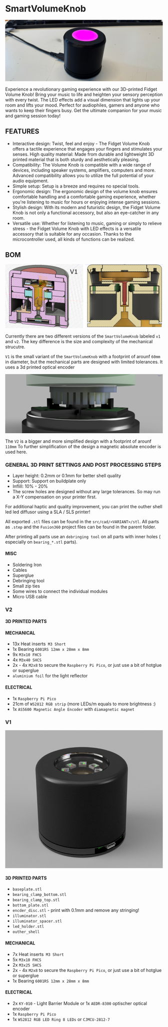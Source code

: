 # SmartVolumeKnob


![SmartVolumeKnob](documentation/images/v1/IMG_0535.JPG)

Experience a revolutionary gaming experience with our 3D-printed Fidget Volume Knob!
Bring your music to life and heighten your sensory perception with every twist.
The LED effects add a visual dimension that lights up your room and lifts your mood. Perfect for audiophiles, gamers and anyone who wants to keep their fingers busy.
Get the ultimate companion for your music and gaming session today!

## FEATURES

* Interactive design: Twist, feel and enjoy - The Fidget Volume Knob offers a tactile experience that engages your fingers and stimulates your senses.
High quality material: Made from durable and lightweight 3D printed material that is both sturdy and aesthetically pleasing.
* Compatibility: The Volume Knob is compatible with a wide range of devices, including speaker systems, amplifiers, computers and more. Advanced compatibility allows you to utilize the full potential of your audio equipment.
* Simple setup: Setup is a breeze and requires no special tools.
* Ergonomic design: The ergonomic design of the volume knob ensures comfortable handling and a comfortable gaming experience, whether you're listening to music for hours or enjoying intense gaming sessions.
* Stylish design: With its modern and futuristic design, the Fidget Volume Knob is not only a functional accessory, but also an eye-catcher in any room.
* Versatile use: Whether for listening to music, gaming or simply to relieve stress - the Fidget Volume Knob with LED effects is a versatile accessory that is suitable for any occasion. Thanks to the microcontroller used, all kinds of functions can be realized.

## BOM 

![SmartVolumeKnob](documentation/images/v1_v2_comarison.png)

Currently there are two different versions of the `SmartVolumeKnob` labeled  `v1` and `v2`.
The key difference is the size and complexity of the mechanical strucutre.

`V1` is the small variant of the `SmartVolumeKnob` with a footprint of arounf `60mm` in diameter, but the mechanical parts are designed with limited tolerances.
It uses a 3d printed optical encoder

![V1_OPTICAL_ENCODER](documentation/images/v1/render_6.PNG)



The `V2` is a bigger and more simplified design with a footprint of arounf `110mm`
To further simplification of the design a magnetic absolute encoder is used here.

### GENERAL 3D PRINT SETTINGS AND POST PROCESSING STEPS

* Layer height: 0.2mm or 0.1mm for better shell quality
* Support: Support on buildplate only
* Inflill: 10% - 20%
* The screw holes are designed without any large tolerances. So may run a X-Y compensation on your printer first.

For additional haptic and quality improvement, you can print the outher shell led led diffusor using a SLA / SLS printer!

All exported `.stl` files can be found in the `src/cad/<VARIANT>/stl`. All parts as `.step` and the `Fusion360` project files can be found in the parent folder.

After printing all parts use an `debringing tool` on all parts with inner holes ( especially on `bearing_*.stl` parts).

#### MISC

* Soldering Iron
* Cables
* Superglue
* Debringing tool
* Small zip ties
* Some wires to connect the individual modules
* Micro USB cable
  
### V2

#### 3D PRINTED PARTS

#### MECHANICAL

* 13x Heat inserts` M3 Short`
* 1x Bearing `6001RS 12mm x 28mm x 8mm`
* 9x `M3x10 FHCS`
* 4x `M3x40 SHCS`
* 2x - 4x `M2x8` to secure the `Raspberry Pi Pico`, or just use a bit of hotglue or superglue
* `aluminium foil` for the light reflector

  
#### ELECTRICAL

* 1x `Raspberry Pi Pico`
* 21cm of `WS2812 RGB strip` (more LEDs/m equals to  more brightness :)
* 1x `AS5600 Magnetic Angle Encoder` with `diamagnetic magnet`
  
### V1

![V1_OPTICAL_ENCODER](documentation/images/v1/render_1.PNG)

#### 3D PRINTED PARTS

* `baseplate.stl`
* `bearing_clamp_bottom.stl`
* `bearing_clamp_top.stl`
* `bottom_plate.stl`
* `encder_disc.stl` - print with 0.1mm and remove any stringing!
* `illuminator.stl`
* `illuminator_spacer.stl`
* `led_holder.stl`
* `outher_shell`
    
#### MECHANICAL

* 7x Heat inserts` M3 Short`
* 5x `M3x10 FHCS`
* 2x `M3x25 SHCS`
* 2x - 4x `M2x8` to secure the `Raspberry Pi Pico`, or just use a bit of hotglue or superglue
* 1x Bearing `6001RS 12mm x 28mm x 8mm`

#### ELECTRICAL

* 2x `KY-010`  - Light Barrier Module or 1x `AEDR-8300` optischer optical encoder
* 1x `Raspberry Pi Pico`
* 1x `WS2812 RGB LED Ring 8 LEDs` or `CJMCU-2812-7`




